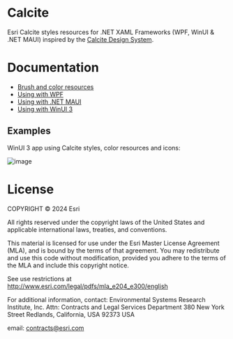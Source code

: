 # Calcite
Esri Calcite styles resources for .NET XAML Frameworks (WPF, WinUI & .NET MAUI) inspired by the [Calcite Design System](https://github.com/Esri/calcite-design-system).

# Documentation
 - [Brush and color resources](docs/brushes.md)
 - [Using with WPF](docs/wpf.md)
 - [Using with .NET MAUI](docs/maui.md)
 - [Using with WinUI 3](docs/winui.md)

## Examples
WinUI 3 app using Calcite styles, color resources and icons:

![image](https://github.com/user-attachments/assets/63722dd5-4a72-4eef-bae4-e0f87ce968b2)

# License

COPYRIGHT © 2024 Esri

All rights reserved under the copyright laws of the United States and applicable international laws, treaties, and conventions.

This material is licensed for use under the Esri Master License Agreement (MLA), and is bound by the terms of that agreement. You may redistribute and use this code without modification, provided you adhere to the terms of the MLA and include this copyright notice.

See use restrictions at http://www.esri.com/legal/pdfs/mla_e204_e300/english

For additional information, contact: Environmental Systems Research Institute, Inc. Attn: Contracts and Legal Services Department 380 New York Street Redlands, California, USA 92373 USA

email: contracts@esri.com
